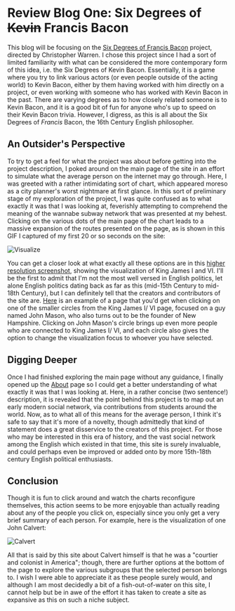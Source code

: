 # **Review Blog One: Six Degrees of ~~Kevin~~ Francis Bacon**
  
  This blog will be focusing on the [Six Degrees of Francis Bacon](http://sixdegreesoffrancisbacon.com/) project, directed by Christopher Warren.  I chose this project since I had a sort of limited familiarity with what can be considered the more contemporary form of this idea, i.e. the Six Degrees of Kevin Bacon.  Essentially, it is a game where you try to link various actors (or even people outside of the acting world) to Kevin Bacon, either by them having worked with him directly on a project, or even working with someone who has worked with Kevin Bacon in the past.  There are varying degrees as to how closely related someone is to Kevin Bacon, and it is a good bit of fun for anyone who's up to speed on their Kevin Bacon trivia.  However, I digress, as this is all about the Six Degrees of *Francis* Bacon, the 16th Century English philosopher.
  
## An Outsider's Perspective
  
  To try to get a feel for what the project was about before getting into the project description, I poked around on the main page of the site in an effort to simulate what the average person on the internet may go through.  Here, I was greeted with a rather intimidating sort of chart, which appeared moreso as a city planner's worst nightmare at first glance.  In this sort of preliminary stage of my exploration of the project, I was quite confused as to what exactly it was that I was looking at, feverishly attempting to comprehend the meaning of the wannabe subway network that was presented at my behest.  Clicking on the various dots of the main page of the chart leads to a massive expansion of the routes presented on the page, as is shown in this GIF I captured of my first 20 or so seconds on the site:

![Visualize](https://llcoolm495.github.io/MattENGL350/images/francis.gif)
 
You can get a closer look at what exactly all these options are in this [higher resolution screenshot](https://llcoolm495.github.io/MattENGL350/images/francis.png), showing the visualization of King James I and VI.  I'll be the first to admit that I'm not the most well versed in English politics, let alone English politics dating back as far as this (mid-15th Century to mid-18th Century), but I can definitely tell that the creators and contributors of the site are.  [Here](https://llcoolm495.github.io/MattENGL350/images/johnMason.png) is an example of a page that you'd get when clicking on one of the smaller circles from the King James I/ VI page, focused on a guy named John Mason, who also turns out to be the founder of New Hampshire.  Clicking on John Mason's circle brings up even more people who are connected to King James I/ VI, and each circle also gives the option to change the visualization focus to whoever you have selected. 
   
## Digging Deeper

  Once I had finished exploring the main page without any guidance, I finally opened up the [About](http://sixdegreesoffrancisbacon.com/about) page so I could get a better understanding of what exactly it was that I was looking at.  Here, in a rather concise (two sentence!) description, it is revealed that the point behind this project is to map out an early modern social network, via contributions from students around the world.  Now, as to what all of this means for the average person, I think it's safe to say that it's more of a novelty, though admittedly that kind of statement does a great disservice to the creators of this project.  For those who may be interested in this era of history, and the vast social network among the English which existed in that time, this site is surely invaluable, and could perhaps even be improved or added onto by more 15th-18th century English political enthusiasts.  
  
## Conclusion
  
  Though it is fun to click around and watch the charts reconfigure themselves, this action seems to be more enjoyable than actually reading about any of the people you click on, especially since you only get a very brief summary of each person.  For example, here is the visualization of one John Calvert:
  
![Calvert](https://llcoolm495.github.io/MattENGL350/images/calvert.png)

All that is said by this site about Calvert himself is that he was a "courtier and colonist in America"; though, there are further options at the bottom of the page to explore the various subgroups that the selected person belongs to.  I wish I were able to appreciate it as these people surely would, and although I am most decidedly a bit of a fish-out-of-water on this site, I cannot help but be in awe of the effort it has taken to create a site as expansive as this on such a niche subject.
 
